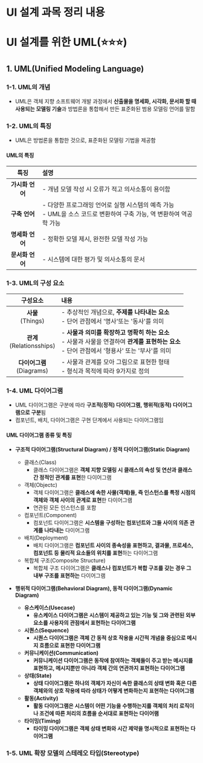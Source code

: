 # UI 설계 과목 정리 내용

# UI 설계를 위한 UML(:star::star::star:)

## 1. UML(Unified Modeling Language)

### 1-1. UML의 개념
- UML은 객체 지향 소프트웨어 개발 과정에서 <b>산출물을 명세화, 시각화, 문서화 할 때 사용되는 모델링 기술</b>과 방법론을 통합해서 만든 표준화된 범용 모델링 언어를 말함

### 1-2. UML의 특징
- UML은 방법론을 통합한 것으로, 표준화된 모델링 기법을 제공함

#### UML의 특징
|특징|설명|
|:---:|:---|
|<b>가시화 언어</b>|- 개념 모델 작성 시 오류가 적고 의사소통이 용이함|
|<b>구축 언어</b>|- 다양한 프로그래밍 언어로 실행 시스템의 예측 가능<br>- UML을 소스 코드로 변환하여 구축 가능, 역 변환하여 역공학 가능|
|<b>명세화 언어</b>|- 정확한 모델 제시, 완전한 모델 작성 가능|
|<b>문서화 언어</b>|- 시스템에 대한 평가 및 의사소통의 문서|

### 1-3. UML의 구성 요소
|구성요소|내용|
|:---:|:---|
|<b>사물</b><br>(Things)|- 추상적인 개념으로, <b>주제를 나타내는 요소</b><br>- 단어 관점에서 '명사'또는 '동사'를 의미|
|<b>관계</b><br>(Relationsships)|- <b>사물과 의미를 확장하고 명확히 하는 요소</b><br>- 사물과 사물을 연결하여 <b>관계를 표현하는 요소</b><br>- 단어 관점에서 '형용사' 또는 '부사'를 의미|
|<b>다이어그램</b><br>(Diagrams)|- 사물과 관계를 모아 그림으로 표현한 형태<br>- 형식과 목적에 따라 9가지로 정의|

### 1-4. UML 다이어그램
- UML 다이어그램은 구분에 따라 <b>구조적(정적) 다이어그램, 행위적(동적) 다이어그램으로 구분</b>됨
- 컴포넌트, 배치, 다이어그램은 구현 단계에서 사용되는 다이어그램임

#### UML 다이어그램 종류 및 특징

- <b>구조적 다이어그램(Structural Diagram) / 정적 다이어그램(Static Diagram)</b>
  - 클래스(Class)
    - 클래스 다이어그램은 <b>객체 지향 모델링 시 클래스의 속성 및 연산과 클래스 간 정적인 관계를 표현</b>한 다이어그램
  - 객체(Objectc)
    - 객체 다이어그램은 <b>클래스에 속한 사물(객체)들, 즉 인스턴스를 특정 시점의 객체와 객체 사이의 관계로 표현</b>한 다이어그램
    - 연관된 모든 인스턴스를 포함
  - 컴포넌트(Component)
    - 컴포넌트 다이어그램은 <b>시스템을 구성하는 컴포넌트와 그들 사이의 의존 관계를 나타내는</b> 다이어그램
  - 배치(Deployment)
    - 배치 다이어그램은 <b>컴포넌트 사이의 종속성을 표현하고, 결과물, 프로세스, 컴포넌트 등 물리적 요소들의 위치를 표현</b>하는 다이어그램
  - 복합체 구조(Composite Structure)
    - 복합체 구조 다이어그램은 <b>클래스나 컴포넌트가 복합 구조를 갖는 경우 그 내부 구조를 표현하는</b> 다이어그램

- <b>행위적 다이어그램(Behavioral Diagram), 동적 다이어그램(Dynamic Diagram)
  - 유스케이스(Usecase)
    - 유스케이스 다이어그램은 <b>시스템이 제공하고 있는 기능 및 그와 관련된 외부 요소를 사용자의 관점에서 표현</b>하는 다이어그램
  - 시퀀스(Sequence)
    - 시퀀스 다이어그램은 <b>객체 간 동적 상호 작용을 시간적 개념을 중심으로 메시지 흐름으로 표현</b>한 다이어그램
  - 커뮤니케이션(Communication)
    - 커뮤니케이션 다이어그램은 <b>동작에 참여하는 객체들이 주고 받는 메시지를 표현하고, 메시지뿐만 아니라 객체 간의 연관까지 표현</b>하는 다이어그램
  - 상태(State)
    - 상태 다이어그램은 <b>하나의 객체가 자신이 속한 클래스의 상태 변화 혹은 다른 객체와의 상호 작용에 따라 상태가 어떻게 변화하는지</b> 표현하는 다이어그램
  - 활동(Activity)
    - 활동 다이어그램은 <b>시스템이 어떤 기능을 수행하는지를 객체의 처리 로직이나 조건에 따른 처리의 흐름을 순서대로</b> 표현하는 다이어램
  - 타이밍(Timing)
    - 타이밍 다이어그램은 <b>객체 상태 변화와 시간 제약을 명시적으로 표현하는</b> 다이어그램

  
 
### 1-5. UML 확장 모델의 스테레오 타입(Stereotype)
